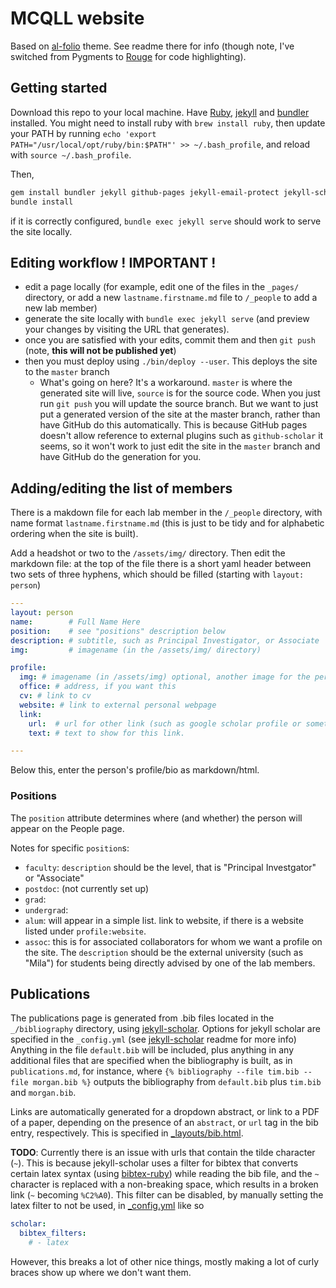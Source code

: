 # MCQLL website
Based on [al-folio](https://github.com/alshedivat/al-folio) theme. See readme there for info (though note, I've switched from Pygments to [Rouge](https://github.com/rouge-ruby/rouge) for code highlighting).

## Getting started

Download this repo to your local machine.
Have [Ruby](Ruby), [jekyll](https://jekyllrb.com/) and [bundler](https://bundler.io/) installed.  You might need to install ruby with `brew install ruby`, then update your PATH by running `echo 'export PATH="/usr/local/opt/ruby/bin:$PATH"' >> ~/.bash_profile`, and reload with `source ~/.bash_profile`.

Then,
```bash
gem install bundler jekyll github-pages jekyll-email-protect jekyll-scholar unicode_utils
bundle install
```
if it is correctly configured, `bundle exec jekyll serve` should work to serve the site locally.

## Editing workflow ! IMPORTANT !

- edit a page locally (for example, edit one of the files in the `_pages/` directory, or add a new `lastname.firstname.md` file to `/_people` to add a new lab member)
- generate the site locally with `bundle exec jekyll serve` (and preview your changes by visiting the URL that generates).
- once you are satisfied with your edits, commit them and then `git push` (note, **this will not be published yet**)
- then you must deploy using `./bin/deploy --user`. This deploys the site to the `master` branch
    - What's going on here? It's a workaround. `master` is where the generated site will live, `source` is for the source code.  When you just run `git push` you will update the source branch. But we want to just put a generated version of the site at the master branch, rather than have GitHub do this automatically. This is because GitHub pages doesn't allow reference to external plugins such as `github-scholar` it seems, so it won't work to just edit the site in the `master` branch and have GitHub do the generation for you.


## Adding/editing the list of members

There is a makdown file for each lab member in the `/_people` directory, with name format `lastname.firstname.md` (this is just to be tidy and for alphabetic ordering when the site is built).

Add a headshot or two to the `/assets/img/` directory. Then edit the markdown file: at the top of the file there is a short yaml header between two sets of three hyphens,  which should be filled (starting with `layout: person`)

```yaml
---
layout: person
name:        # Full Name Here
position:    # see "positions" description below
description: # subtitle, such as Principal Investigator, or Associate
img:         # imagename (in the /assets/img/ directory)

profile:
  img: # imagename (in /assets/img) optional, another image for the personal page, if different from the one on the people page
  office: # address, if you want this
  cv: # link to cv
  website: # link to external personal webpage
  link: 
    url:  # url for other link (such as google scholar profile or something)
    text: # text to show for this link.

---
```
Below this, enter the person's profile/bio as markdown/html.

### Positions

The `position` attribute determines where (and whether) the person will appear on the People page.

Notes for specific `position`s:

- `faculty`: `description` should be the level, that is "Principal Investgator" or "Associate"
- `postdoc`: (not currently set up)
- `grad`:
- `undergrad`:
- `alum`: will appear in a simple list. link to website, if there is a website listed under `profile:website`.
- `assoc`: this is for associated collaborators for whom we want a profile on the site. The `description` should be the external university (such as "Mila") for students being directly advised by one of the lab members.

## Publications

The publications page is generated from .bib files located in the `_/bibliography` directory, using [jekyll-scholar](https://github.com/inukshuk/jekyll-scholar).  Options for jekyll scholar are specified in the `_config.yml` (see [jekyll-scholar](https://github.com/inukshuk/jekyll-scholar) readme for more info)  Anything in the file `default.bib` will be included, plus anything in any additional files that are specified when the bibliography is built, as in `publications.md`, for instance, where `{% bibliography --file tim.bib --file morgan.bib %}` outputs the bibliography from `default.bib` plus `tim.bib` and `morgan.bib`.

Links are automatically generated for a dropdown abstract, or link to a PDF of a paper, depending on the presence of an `abstract`, or `url` tag in the bib entry, respectively. This is specified in [_layouts/bib.html](_layouts/bib.html).

**TODO**: Currently there is an issue with urls that contain the tilde character (`~`).  This is because jekyll-scholar uses a filter for bibtex that converts certain latex syntax (using [bibtex-ruby](https://github.com/inukshuk/bibtex-ruby)) while reading the bib file, and the `~` character is replaced with a non-breaking space, which results in a broken link (`~` becoming `%C2%A0`).  This filter can be disabled, by manually setting the latex filter to not be used, in [_config.yml](_config.yml) like so

```yaml
scholar:
  bibtex_filters:
    # - latex
```

However, this breaks a lot of other nice things, mostly making a lot of curly braces show up where we don't want them.
